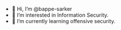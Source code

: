 - 👋 Hi, I’m @bappe-sarker
- 👀 I’m interested in Information Security.
- 🌱 I’m currently learning offensive security.
